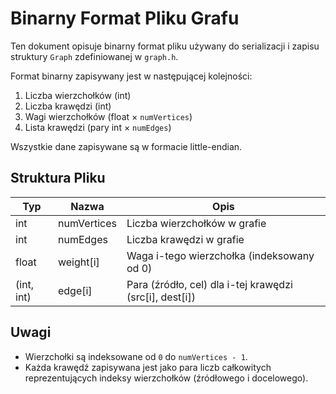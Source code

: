 # Binarny Format Pliku Grafu

Ten dokument opisuje binarny format pliku używany do serializacji i zapisu struktury `Graph` zdefiniowanej w `graph.h`.

Format binarny zapisywany jest w następującej kolejności:

1. Liczba wierzchołków (int)
2. Liczba krawędzi (int)
3. Wagi wierzchołków (float × `numVertices`)
4. Lista krawędzi (pary int × `numEdges`)

Wszystkie dane zapisywane są w formacie little-endian.

## Struktura Pliku

| Typ         | Nazwa         | Opis                                                       |
|-------------|---------------|------------------------------------------------------------|
| int         | numVertices   | Liczba wierzchołków w grafie                               |
| int         | numEdges      | Liczba krawędzi w grafie                                   |
| float       | weight[i]     | Waga i-tego wierzchołka (indeksowany od 0)                 |
| (int, int)  | edge[i]       | Para (źródło, cel) dla i-tej krawędzi (src[i], dest[i])    |

## Uwagi

- Wierzchołki są indeksowane od `0` do `numVertices - 1`.
- Każda krawędź zapisywana jest jako para liczb całkowitych reprezentujących indeksy wierzchołków (źródłowego i docelowego).